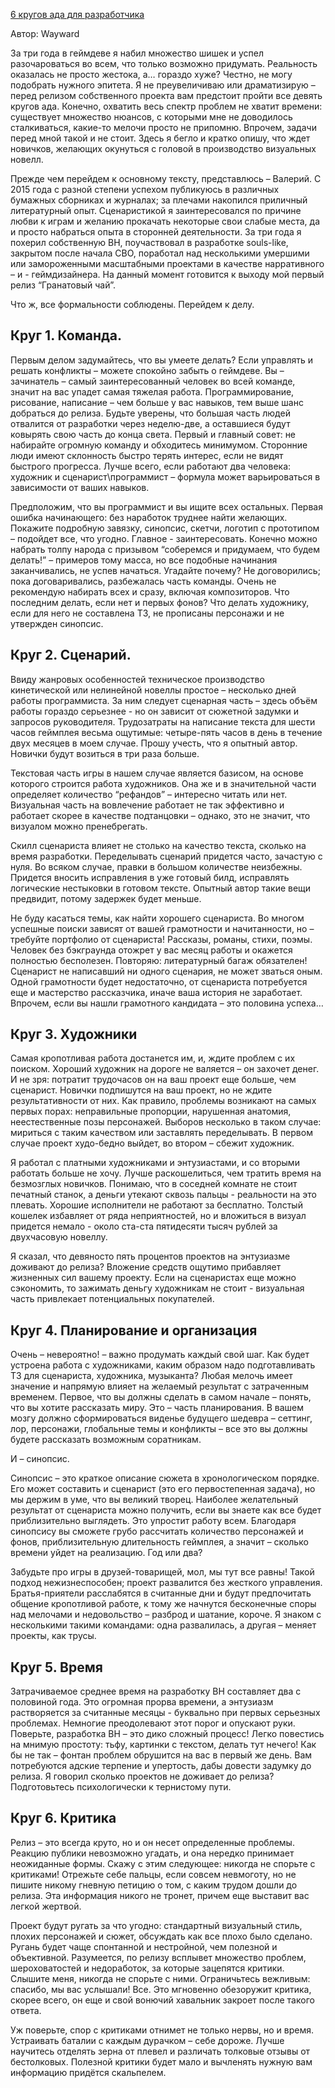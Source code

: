 
[6 кругов ада для разработчика](https://anivisual.net/blog/2023-03-17-852)

Автор: Wayward 

За три года в геймдеве я набил множество шишек и успел разочароваться во всем, что только возможно придумать. Реальность оказалась не просто жестока, а… гораздо хуже? Честно, не могу подобрать нужного эпитета. Я не преувеличиваю или драматизирую – перед релизом собственного проекта вам предстоит пройти все девять кругов ада. Конечно, охватить весь спектр проблем не хватит времени: существует множество нюансов, с которыми мне не доводилось сталкиваться, какие-то мелочи просто не припомню. Впрочем, задачи перед мной такой и не стоит. Здесь я бегло и кратко опишу, что ждет новичков, желающих окунуться с головой в производство визуальных новелл.

Прежде чем перейдем к основному тексту, представлюсь – Валерий. С 2015 года с разной степени успехом публикуюсь в различных бумажных сборниках и журналах; за плечами накопился приличный литературный опыт. Сценаристикой я заинтересовался по причине любви к играм и желанию прокачать некоторые свои слабые места, да и просто набраться опыта в сторонней деятельности. За три года я похерил собственную ВН, поучаствовал в разработке souls-like, закрытом после начала СВО, поработал над несколькими умершими или замороженными масштабными проектами в качестве нарративного – и - геймдизайнера. На данный момент готовится к выходу мой первый релиз “Гранатовый чай”.

Что ж, все формальности соблюдены. Перейдем к делу.

## Круг 1. Команда.

Первым делом задумайтесь, что вы умеете делать? Если управлять и решать конфликты – можете спокойно забыть о геймдеве. Вы – зачинатель – самый заинтересованный человек во всей команде, значит на вас упадет самая тяжелая работа. Программирование, рисование, написание – чем больше у вас навыков, тем выше шанс добраться до релиза. Будьте уверены, что большая часть людей отвалится от разработки через неделю-две, а оставшиеся будут ковырять свою часть до конца света. Первый и главный совет: не набирайте огромную команду и обходитесь минимумом. Сторонние люди имеют склонность быстро терять интерес, если не видят быстрого прогресса. Лучше всего, если работают два человека: художник и сценарист\программист – формула может варьироваться в зависимости от ваших навыков.

Предположим, что вы программист и вы ищите всех остальных. Первая ошибка начинающего: без наработок труднее найти желающих. Покажите подробную завязку, синопсис, скетчи, логотип с прототипом – подойдет все, что угодно. Главное - заинтересовать. Конечно можно набрать толпу народа с призывом “соберемся и придумаем, что будем делать!” – примеров тому масса, но все подобные начинания заканчивались, не успев начаться. Угадайте почему? Не договорились; пока договаривались, разбежалась часть команды. Очень не рекомендую набирать всех и сразу, включая композиторов. Что последним делать, если нет и первых фонов? Что делать художнику, если для него не составлена ТЗ, не прописаны персонажи и не утвержден синопсис.

## Круг 2. Сценарий.

Ввиду жанровых особенностей техническое производство кинетической или нелинейной новеллы простое – несколько дней работы программиста. За ним следует сценарная часть – здесь объём работы гораздо серьезнее - но он зависит от сюжетной задумки и запросов руководителя. Трудозатраты на написание текста для шести часов геймплея весьма ощутимые: четыре-пять часов в день в течение двух месяцев в моем случае. Прошу учесть, что я опытный автор. Новички будут возиться в три раза больше.

Текстовая часть игры в нашем случае является базисом, на основе которого строится работа художников. Она же и в значительной части определяет количество “рефандов” – интересно читать или нет. Визуальная часть на вовлечение работает не так эффективно и работает скорее в качестве подтанцовки – однако, это не значит, что визуалом можно пренебрегать.

Скилл сценариста влияет не столько на качество текста, сколько на время разработки. Переделывать сценарий придется часто, зачастую с нуля. Во всяком случае, правки в большом количестве неизбежны. Придется вносить исправления в уже готовый билд, исправлять логические нестыковки в готовом тексте. Опытный автор такие вещи предвидит, потому задержек будет меньше.

Не буду касаться темы, как найти хорошего сценариста. Во многом успешные поиски зависят от вашей грамотности и начитанности, но – требуйте портфолио от сценариста! Рассказы, романы, стихи, поэмы. Человек без бэкграунда отожрет у вас месяц работы и окажется полностью бесполезен. Повторяю: литературный багаж обязателен! Сценарист не написавший ни одного сценария, не может зваться оным. Одной грамотности будет недостаточно, от сценариста потребуется еще и мастерство рассказчика, иначе ваша история не заработает. Впрочем, если вы нашли грамотного кандидата – это половина успеха…

## Круг 3. Художники

Самая кропотливая работа достанется им, и, ждите проблем с их поиском. Хороший художник на дороге не валяется – он захочет денег. И не зря: потратит трудочасов он на ваш проект еще больше, чем сценарист. Новички подпишутся на ваш проект, но не ждите результативности от них. Как правило, проблемы возникают на самых первых порах: неправильные пропорции, нарушенная анатомия, неестественные позы персонажей. Выборов несколько в таком случае: мириться с таким качеством или заставлять переделывать. В первом случае проект худо-бедно выйдет, во втором – сбежит художник.

Я работал с платными художниками и энтузиастами, и со вторыми работать больше не хочу. Лучше раскошелиться, чем тратить время на безмозглых новичков. Понимаю, что в соседней комнате не стоит печатный станок, а деньги утекают сквозь пальцы - реальности на это плевать. Хорошие исполнители не работают за бесплатно. Толстый кошелек избавляет от ряда неприятностей, но и вложиться в визуал придется немало - около ста-ста пятидесяти тысяч рублей за двухчасовую новеллу.

Я сказал, что девяносто пять процентов проектов на энтузиазме доживают до релиза? Вложение средств ощутимо прибавляет жизненных сил вашему проекту. Если на сценаристах еще можно сэкономить, то зажимать деньгу художникам не стоит - визуальная часть привлекает потенциальных покупателей.

## Круг 4. Планирование и организация

Очень – невероятно! – важно продумать каждый свой шаг. Как будет устроена работа с художниками, каким образом надо подготавливать ТЗ для сценариста, художника, музыканта? Любая мелочь имеет значение и напрямую влияет на желаемый результат с затраченным временем. Первое, что вы должны сделать в самом начале – понять, что вы хотите рассказать миру. Это – часть планирования. В вашем мозгу должно сформироваться виденье будущего шедевра – сеттинг, лор, персонажи, глобальные темы и конфликты – все это вы должны будете рассказать возможным соратникам.

И – синопсис.

Синопсис – это краткое описание сюжета в хронологическом порядке. Его может составить и сценарист (это его первостепенная задача), но мы держим в уме, что вы великий творец. Наиболее желательный результат от сценариста можно получить, если вы знаете как все будет приблизительно выглядеть. Это упростит работу всем. Благодаря синопсису вы сможете грубо рассчитать количество персонажей и фонов, приблизительную длительность геймплея, а значит – сколько времени уйдет на реализацию. Год или два?

Забудьте про игры в друзей-товарищей, мол, мы тут все равны! Такой подход нежизнеспособен; проект развалится без жесткого управления. Братья-приятели расслабятся в считанные дни и будут предпочитать общение кропотливой работе, к тому же начнутся бесконечные споры над мелочами и недовольство – разброд и шатание, короче. Я знаком с несколькими такими командами: одна развалилась, а другая – меняет проекты, как трусы.

## Круг 5. Время

Затрачиваемое среднее время на разработку ВН составляет два с половиной года. Это огромная прорва времени, а энтузиазм растворяется за считанные месяцы - буквально при первых серьезных проблемах. Немногие преодолевают этот порог и опускают руки. Поверьте, разработка ВН – это дико сложный процесс! Легко повестись на мнимую простоту: тьфу, картинки с текстом, делать тут нечего! Как бы не так – фонтан проблем обрушится на вас в первый же день. Вам потребуются адские терпение и упертость, дабы довести задумку до релиза. Я говорил сколько проектов не доживает до релиза?
Подготовьтесь психологически к тернистому пути.

## Круг 6. Критика

Релиз – это всегда круто, но и он несет определенные проблемы. Реакцию публики невозможно угадать, и она нередко принимает неожиданные формы. Скажу с этим следующее: никогда не спорьте с критиками! Отрежьте себе пальцы, если совсем невмоготу, но не пишите никому гневную петицию о том, с каким трудом дошли до релиза. Эта информация никого не тронет, причем еще выставит вас легкой жертвой.

Проект будут ругать за что угодно: стандартный визуальный стиль, плохих персонажей и сюжет, обсуждать как все плохо было сделано. Ругань будет чаще спонтанной и нестройной, чем полезной и объективной. Разумеется, по релизу всплывет множество проблем, шероховатостей и недоработок, за которые зацепятся критики. Слышите меня, никогда не спорьте с ними. Ограничьтесь вежливым: спасибо, мы вас услышали! Все. Это мгновенно обезоружит критика, скорее всего, он еще и свой вонючий хавальник закроет после такого ответа.

Уж поверьте, спор с критиками отнимет не только нервы, но и время. Устраивать баталии с каждым дурачком – себе дороже. Лучше научитесь отделять зерна от плевел и различать толковые отзывы от бестолковых. Полезной критики будет мало и вычленять нужную вам информацию придётся скальпелем.